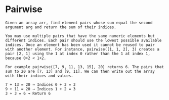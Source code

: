 # Pairwise

    Given an array arr, find element pairs whose sum equal the second argument arg and return the sum of their indices.

    You may use multiple pairs that have the same numeric elements but different indices. Each pair should use the lowest possible available indices. Once an element has been used it cannot be reused to pair with another element. For instance, pairwise([1, 1, 2], 3) creates a pair [2, 1] using the 1 at index 0 rather than the 1 at index 1, because 0+2 < 1+2.

    For example pairwise([7, 9, 11, 13, 15], 20) returns 6. The pairs that sum to 20 are [7, 13] and [9, 11]. We can then write out the array with their indices and values.

    7 + 13 = 20 → Indices 0 + 3 = 3
    9 + 11 = 20 → Indices 1 + 2 = 3
    3 + 3 = 6 → Return 6
